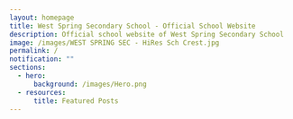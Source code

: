 ```yaml
---
layout: homepage
title: West Spring Secondary School - Official School Website
description: Official school website of West Spring Secondary School
image: /images/WEST SPRING SEC - HiRes Sch Crest.jpg
permalink: /
notification: ""
sections:
  - hero:
      background: /images/Hero.png
  - resources:
      title: Featured Posts
---
```


